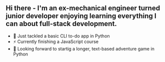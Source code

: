 ## Hi there - I'm an ex-mechanical engineer turned junior developer enjoying learning everything I can about full-stack development. 
- 🌱 Just tackled a basic CLI to-do app in Python
- ⚡ Currently finishing a JavaScript course
- 🔭 Looking forward to startig a longer, text-based adventure game in Python


<!--
**E-mun/E-mun** is a ✨ _special_ ✨ repository because its `README.md` (this file) appears on your GitHub profile.

Here are some ideas to get you started:

- 🔭 I’m currently working on ...
- 🌱 I’m currently learning ...
- 👯 I’m looking to collaborate on ...
- 🤔 I’m looking for help with ...
- 💬 Ask me about ...
- 📫 How to reach me: ...
- 😄 Pronouns: ...
- ⚡ Fun fact: ...
-->
